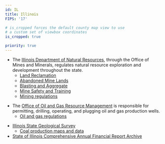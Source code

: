 ```yaml
---
id: IL
title: Illinois
FIPS: '17'

# is_cropped forces the default county map view to use
# a custom set of viewbox coordinates
is_cropped: true

priority: true
---
```

* The [Illinois Department of Natural Resources](http://www.dnr.illinois.gov/Pages/default.aspx), through the Office of Mines and Minerals, regulates natural resource exploration and development throughout the state.
  + [Land Reclamation](http://www.dnr.illinois.gov/mines/LRD/Pages/default.aspx)
  + [Abandoned Mine Lands](http://www.dnr.illinois.gov/mines/AML/Pages/default.aspx)
  + [Blasting and Aggregate](http://www.dnr.illinois.gov/mines/EAD/Pages/default.aspx)
  + [Mine Safety and Training](http://www.dnr.illinois.gov/mines/MinesafetyTraining/Pages/default.aspx)
  + [Mining regulations](http://www.dnr.illinois.gov/mines/Pages/RegulationsandPublications.aspx)
- The [Office of Oil and Gas Resource Management](http://www.dnr.illinois.gov/OilandGas/Pages/default.aspx) is responsible for permitting, drilling, operating, and plugging oil and gas production wells.
  - [Oil and gas regulations](http://www.dnr.illinois.gov/OilandGas/Pages/ProgramsandRegulations.aspx)
* [Illinois State Geological Survey](http://isgs.illinois.edu/)
  - [Coal production maps and data](http://isgs.illinois.edu/research/coal/maps)
* [State of Illinois Comprehensive Annual Financial Report Archive](http://www.ioc.state.il.us/index.cfm/resources/reports/cafr/)
